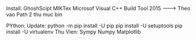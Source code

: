 Install:
GhoshScipt
MIKTex
Microsof Visual C++ Build Tool 2015
---> Theo vao Path 2 thu muc bin

PYthon:
Update:
python -m pip install -U pip
pip install -U setuptools
pip install -U virtualenv
Thu Vien:
Sympy
Numpy
Matplotlib

